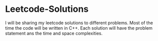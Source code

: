# Leetcode-Solutions

I will be sharing my leetcode solutions to different problems. 
Most of the time the code will be written in C++.
Each solution will have the problem statement ans the time and space complexities.
